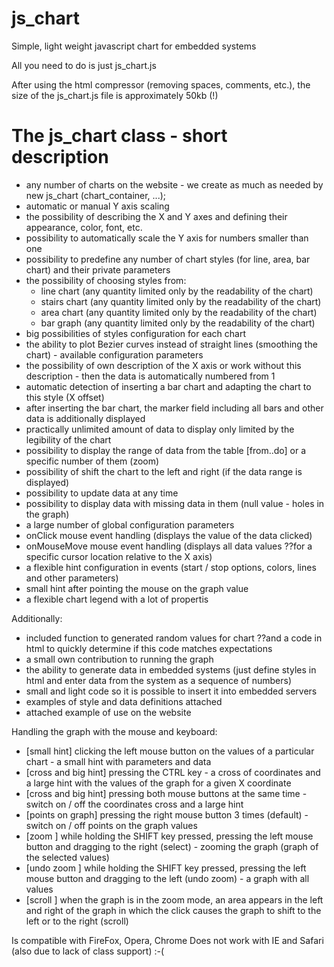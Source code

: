 # js_chart
Simple, light weight javascript chart for embedded systems

All you need to do is just js_chart.js

After using the html compressor (removing spaces, comments, etc.), 
the size of the js_chart.js file is approximately 50kb (!)

The js_chart class - short description
===========================================
  - any number of charts on the website - we create as much as needed by new js_chart (chart_container, ...);
  - automatic or manual Y axis scaling
  - the possibility of describing the X and Y axes and defining their appearance, color, font, etc.
  - possibility to automatically scale the Y axis for numbers smaller than one
  - possibility to predefine any number of chart styles (for line, area, bar chart) and their private parameters
  - the possibility of choosing styles from:
      - line   chart (any quantity limited only by the readability of the chart)
      - stairs chart (any quantity limited only by the readability of the chart)
      - area   chart (any quantity limited only by the readability of the chart)
      - bar    graph (any quantity limited only by the readability of the chart)
  - big possibilities of styles configuration for each chart
  - the ability to plot Bezier curves instead of straight lines (smoothing the chart) - available configuration parameters
  - the possibility of own description of the X axis or work without this description - then the data is automatically numbered from 1
  - automatic detection of inserting a bar chart and adapting the chart to this style (X offset)
  - after inserting the bar chart, the marker field including all bars and other data is additionally displayed
  - practically unlimited amount of data to display only limited by the legibility of the chart
  - possibility to display the range of data from the table [from..do] or a specific number of them (zoom)
  - possibility of shift the chart to the left and right (if the data range is displayed)
  - possibility to update data at any time
  - possibility to display data with missing data in them (null value - holes in the graph)
  - a large number of global configuration parameters
  - onClick mouse event handling (displays the value of the data clicked)
  - onMouseMove mouse event handling (displays all data values ??for a specific cursor location relative to the X axis)
  - a flexible hint configuration in events (start / stop options, colors, lines and other parameters)
  - small hint after pointing the mouse on the graph value
  - a flexible chart legend with a lot of propertis

  Additionally:
  - included function to generated random values for chart ??and a code in html to quickly determine if this code matches expectations
  - a small own contribution to running the graph
  - the ability to generate data in embedded systems (just define styles in html and enter data from the system as a sequence of numbers)
  - small and light code so it is possible to insert it into embedded servers
  - examples of style and data definitions attached
  - attached example of use on the website
  
  Handling the graph with the mouse and keyboard:
  - [small hint] clicking the left mouse button on the values of a particular chart - a small hint with parameters and data
  - [cross and big hint] pressing the CTRL key - a cross of coordinates and a large hint with the values of the graph for a given X coordinate
  - [cross and big hint] pressing both mouse buttons at the same time - switch on / off the coordinates cross and a large hint
  - [points on graph] pressing the right mouse button 3 times (default) - switch on / off points on the graph values
  - [zoom      ] while holding the SHIFT key pressed, pressing the left mouse button and dragging to the right (select) - zooming the graph (graph of the selected values)
  - [undo zoom ] while holding the SHIFT key pressed, pressing the left mouse button and dragging to the left (undo zoom) - a graph with all values
  - [scroll    ] when the graph is in the zoom mode, an area appears in the left and right of the graph in which the click causes the graph to shift to the left or to the right (scroll)

  Is compatible with FireFox, Opera, Chrome
  Does not work with IE and Safari (also due to lack of class support) :-(
	
